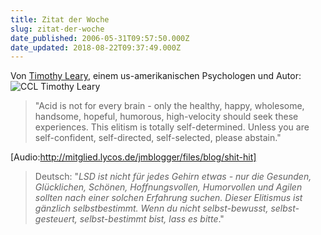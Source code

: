 ```yaml
---
title: Zitat der Woche
slug: zitat-der-woche
date_published: 2006-05-31T09:57:50.000Z
date_updated: 2018-08-22T09:37:49.000Z
---
```


Von [Timothy Leary](http://de.wikipedia.org/wiki/Timothy_Leary), einem us-amerikanischen Psychologen und Autor:
![CCL Timothy Leary](//picdump.thafaker.de/mitglied.lycos.de/wikipedia/commons/5/53/Leary-DEA.jpg)

> "Acid is not for every brain - only the healthy, happy, wholesome, handsome, hopeful, humorous, high-velocity should seek these experiences. This elitism is totally self-determined. Unless you are self-confident, self-directed, self-selected, please abstain."

[Audio:http://mitglied.lycos.de/jmblogger/files/blog/shit-hit]

> Deutsch: "*LSD ist nicht für jedes Gehirn etwas - nur die Gesunden, Glücklichen, Schönen, Hoffnungsvollen, Humorvollen und Agilen sollten nach einer solchen Erfahrung suchen. Dieser Elitismus ist gänzlich selbstbestimmt. Wenn du nicht selbst-bewusst, selbst-gesteuert, selbst-bestimmt bist, lass es bitte*."
